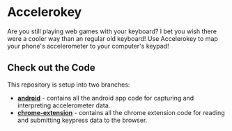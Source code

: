 # Accelerokey
Are you still playing web games with your keyboard? I bet you wish there were a cooler way than an regular old keyboard! Use Accelerokey to map your phone's accelerometer to your computer's keypad!

## Check out the Code
This repository is setup into two branches:
- [**android**](https://github.com/binitshah/accelerokey/tree/android) - contains all the android app code for capturing and interpreting accelerometer data.
- [**chrome-extension**](https://github.com/binitshah/accelerokey/tree/chrome-extension) - contains all the chrome extension code for reading and submitting keypress data to the browser.